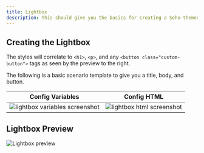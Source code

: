 ```yaml
---
title: Lightbox
description: This should give you the basics for creating a Soho-themed lightbox.
---
```


## Creating the Lightbox

The styles will correlate to `<h1>`, `<p>`, and any `<button class="custom-button">` tags as seen by the preview to the right.

The following is a basic scenario template to give you a title, body, and button.

<table>
    <thead>
        <tr>
            <th>Config Variables</th>
            <th>Config HTML</th>
        </tr>
    </thead>
    <tr>
        <td><img src="images/lightbox-variables.png" alt="lightbox variables screenshot"/></td>
        <td><img src="images/lightbox-html.png" alt="lightbox html screenshot"/></td>
    </tr>
</table>

## Lightbox Preview

<img src="images/lightbox.png" class="img-md" alt="Lightbox preview"/>

